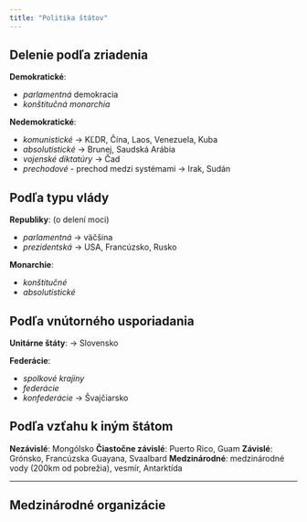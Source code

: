 ```yaml
---
title: "Politika štátov"
---
```


## Delenie podľa zriadenia
**Demokratické**:
- *parlamentná* demokracia
- *konštitučná monarchia*

**Nedemokratické**:
- *komunistické* -> KĽDR, Čína, Laos, Venezuela, Kuba
- *absolutistické* -> Brunej, Saudská Arábia
- *vojenské diktatúry* -> Čad
- *prechodové* - prechod medzi systémami -> Irak, Sudán

## Podľa typu vlády
**Republiky**: (o delení moci)
- *parlamentná* -> väčšina
- *prezidentská* -> USA, Francúzsko, Rusko

**Monarchie**:
- *konštitučné*
- *absolutistické*

## Podľa vnútorného usporiadania
**Unitárne štáty**:
-> Slovensko

**Federácie**:
- *spolkové krajiny*
- *federácie*
- *konfederácie* -> Švajčiarsko

## Podľa vzťahu k iným štátom
**Nezávislé**: Mongólsko
**Čiastočne závislé**: Puerto Rico, Guam
**Závislé**: Grónsko, Francúzska Guayana, Svaalbard
**Medzinárodné**: medzinárodné vody (200km od pobrežia), vesmír, Antarktída

****

## Medzinárodné organizácie
